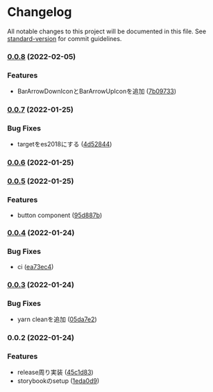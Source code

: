 # Changelog

All notable changes to this project will be documented in this file. See [standard-version](https://github.com/conventional-changelog/standard-version) for commit guidelines.

### [0.0.8](https://github.com/tricot-inc/fujimi-ui/compare/v0.0.7...v0.0.8) (2022-02-05)


### Features

* BarArrowDownIconとBarArrowUpIconを追加 ([7b09733](https://github.com/tricot-inc/fujimi-ui/commit/7b09733b05466940e8c23ecb0beeff3473d86ca8))

### [0.0.7](https://github.com/tricot-inc/fujimi-ui/compare/v0.0.6...v0.0.7) (2022-01-25)


### Bug Fixes

* targetをes2018にする ([4d52844](https://github.com/tricot-inc/fujimi-ui/commit/4d52844f0db0d530f0a92e23c03bea6491105286))

### [0.0.6](https://github.com/tricot-inc/fujimi-ui/compare/v0.0.5...v0.0.6) (2022-01-25)

### [0.0.5](https://github.com/tricot-inc/fujimi-ui/compare/v0.0.4...v0.0.5) (2022-01-25)


### Features

* button component ([95d887b](https://github.com/tricot-inc/fujimi-ui/commit/95d887bc68ed867465f354131483bce870227dbf))

### [0.0.4](https://github.com/tricot-inc/fujimi-ui/compare/v0.0.3...v0.0.4) (2022-01-24)


### Bug Fixes

* ci ([ea73ec4](https://github.com/tricot-inc/fujimi-ui/commit/ea73ec4ab6404798b8e3202d5705e01de1b4e8a1))

### [0.0.3](https://github.com/tricot-inc/fujimi-ui/compare/v0.0.2...v0.0.3) (2022-01-24)


### Bug Fixes

* yarn cleanを追加 ([05da7e2](https://github.com/tricot-inc/fujimi-ui/commit/05da7e2c6b362230f3cc5a0e8c5c586cd9f2aff8))

### 0.0.2 (2022-01-24)


### Features

* release周り実装 ([45c1d83](https://github.com/tricot-inc/fujimi-ui/commit/45c1d83f887ce279c17e7f4e7e95ca45299d73f2))
* storybookのsetup ([1eda0d9](https://github.com/tricot-inc/fujimi-ui/commit/1eda0d94b005e6eb4815d7e9489c1e8ea70ada42))

